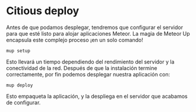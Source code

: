 # Citious deploy

Antes de que podamos desplegar, tendremos que configurar el servidor para que esté listo para alojar aplicaciones Meteor. La magia de Meteor Up encapsula este complejo proceso ¡en un solo comando!

```
mup setup
```

Esto llevará un tiempo dependiendo del rendimiento del servidor y la conectividad de la red. Después de que la instalación termine correctamente, por fin podemos desplegar nuestra aplicación con:

```
mup deploy
```

Esto empaqueta la aplicación, y la despliega en el servidor que acabamos de configurar.
